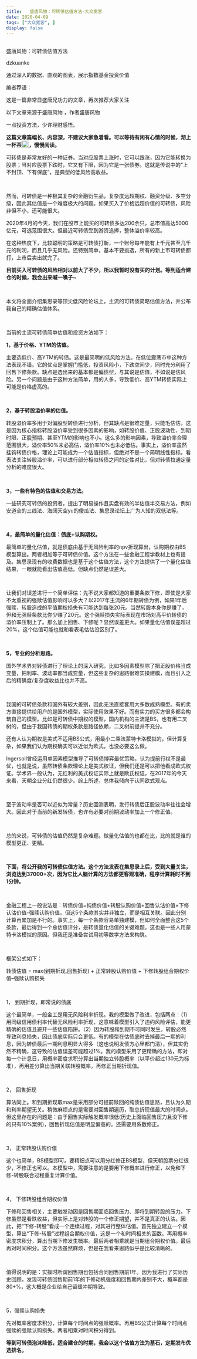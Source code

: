 ```yaml
---
title:   盛唐风物：可转债估值方法-大众宽客
date: 2020-04-09
tags: ["大众宽客", ]
display: false
---
```



## 



盛唐风物：可转债估值方法




dzkuanke




通过深入的数据、直观的图表，展示指数基金投资价值


编者荐语：

这是一篇非常显盛唐兄功力的文章，再次推荐大家关注


以下文章来源于盛唐风物
，作者盛唐风物


一点投资方法，少许理财感悟。

**这篇文章篇幅长、内容深，不建议大家急着看。可以等待有闲有心情的时候，沏上一杯茶<img src="https://res.wx.qq.com/mpres/htmledition/images/icon/common/emotion_panel/smiley/smiley_60.png" data-ratio="1" data-w="20" style="display:inline-block;width:20px;vertical-align:text-bottom;"/>，慢慢阅读。**



可转债是非常友好的一种证券。当对应股票上涨时，它可以跟涨，因为它能转换为股票；当对应股票下跌时，它又有下限，因为它是一张债券。这就是传说中的“上不封顶、下有保底”，是典型的低风险高收益。

&nbsp;

然而，可转债是一种极其复杂的金融衍生品，复杂度远超期权、融资分级、多空分级，因此其估值是一个难度极大的问题。如果买入了价格远超价值的可转债，风险非但不小，还可能很大。



2020年4月的今天，我们在股市上能买的可转债多达200余只，总市值高达5000亿元，可选范围很大。但最近可转债受到游资追捧，整体溢价率较高。



在这种热度下，比较聪明的策略是可转债打新，一个账号每年能有上千元甚至几千元的利润，而且几乎无风险。还特别简单，基本不要挑选，所有的新上市可转债都打，上市后卖出就完了。



**目前买入可转债的风险相对以前大了不少，所以我暂时没有买的计划。等到适合建仓的时候，我会出来喊一嗓子~**

&nbsp;

本文将全面介绍集思录等顶尖低风险论坛上，主流的可转债简略估值方法，并公布我自己的精确估值体系。

&nbsp;

当前的主流可转债简单估值和投资方法如下：



**1，基于价格、YTM的估值。**

主要选低价、高YTM的转债。这是最简明的低风险方法。在低位震荡市中这种方法表现不错。它的优点是掌握门槛低，投资风险小，下跌空间少，同时充分利用了回售下修条款。缺点是选出来的基本都是偏债型，与其说是估值，不如说是估风险。另一个问题是由于这种方法简单，用的人多，导致低价、高YTM转债实际上可能是价格虚高的。

&nbsp;

**2，基于转股溢价率的估值。**

转股溢价率多用于对偏股型转债进行分析，但其缺点是很难定量，只能毛估估，这是因为核心指标转股溢价率受到很多因素的影响，如转股价值、正股波动性、到期时限、正股预期、甚至YTM的影响也不小。这么多的影响因素，导致溢价率合理范围很大，溢价率50%未必高估，溢价率10%也未必低估。事实上，溢价率虽然挂钩转债价格，理论上可能成为一个估值指标，但绝对不是一个简明线性指标。看表法关注转股溢价率，可以进行部分相似转债之间的定性对比，但对转债拉通定量分析的难度很大。

&nbsp;

**3，一些有特色的估值和交易方法。**

一些研究可转债的投资者，提出了明易操作且实盘有效的半估值半交易方法，例如安道全的三线法、海阔天空yu的傻瓜法、集思录论坛上广为人知的双低法等。

&nbsp;

**4，最简单的量化估值：债底+认购期权。**

最简单的量化估值，就是债底由基于无风险利率的npv折现算出，认购期权由BS模型算出。两者相加等于可转债价值。这个方法在一些金融工程学教材上也有提及。集思录现有的收费数据也是基于这个估值方法，这个方法提供了一个量化估值结果，一眼就能看出估值高低。但缺点仍然是误差大。

&nbsp;

让我们对误差进行一个简单评估：先不说大家都知道的重要条款下修，即使是大家不太重视的强赎估值影响可以多大？以2017年主流的6年期转债为例，如果1年后强赎，转股造成的平值期权损失有可能达到每张20元。当然转股本身你是赚了，但和无强赎条款比你少赚了20元。这个强赎损失实际表现在市场对高平价转债的溢价率压制上了。那么加上回售、下修呢？显然误差更大。如果量化估值误差超过20%，这个估值可能也就和看表毛估估没区别了。

&nbsp;

**5，专业的分析思路。**

国外学术界对转债进行了理论上的深入研究，比如多因素模型除了把正股价格当成变量，把利率、波动率都当成变量，但这些复杂的思路很难实操建模，而且引入之后的精确度/复杂度收益比也并不高。

&nbsp;

我国的可转债条款和国外有较大差别，因此无法直接套用大多数成熟模型。有的卖方直接提供给用户的是国外模型，实际使用效果不好。而有实力的买方很多都会构筑自己的模型。比如是可转债中期权的模型，国内机构的主流是BS，也有用二叉树的，但由于我国转债的期权条款是路径依赖，二叉树前提并不充分。



还有人认为期权是美式不适用BS公式，用最小二乘法蒙特卡洛模拟的，但计算复杂，如果我们认为期权确实可以近似为欧式，也没必要这么做。



Ingersoll曾经运用单因素模型推导了可转债博弈最优策略，认为提前行权不是最优，也就是说，虽然转债条款理论上是美式权证，但我们还是可以把他看成欧式权证。学术界一般认为，无红利的美式权证实际上就是欧氏权证，在2017年的今天来看，天朝企业分红仍然很少。综上所述，总体我倾向于认同欧式观点。

&nbsp;

至于波动率是否可以近似为常量？历史回测表明，发行转债后正股波动率往往会增大。因此对于当前的新发转债，也许有必要对前期波动率加上一个修正值。

&nbsp;

总的来说，可转债的估值仍然是复杂难题。做量化估值的也都在比，比的就是谁的模型更正、更精。

&nbsp;

**下面，将公开我的可转债估值方法。这个方法发表在集思录上后，受到大量关注，浏览达到37000+次，<strong>因为它比人脑计算的方法都更客观准确，程序计算耗时不到1分钟。**</strong>

&nbsp;

金融工程上一般说法是：转债价值=纯债价值+转股认购价值+回售认沽价值+下修认沽价值-强赎认购价值。但这5个条款其实并非独立，而是相互关联。因此分别计算再累加是不行的。事实上，每一个条款容易单独建模，但如何全面整合这5个条款，最后得到一个总估值评分，是转债量化估值的关键难题。这也是一些人用蒙特卡洛模拟的原因。但我还是准备尝试用初等数学方法来构筑。

&nbsp;

框架公式如下：

转债估值 = max(到期折现,回售折现) + 正常转股认购价值 + 下修转股组合期权价值–强赎认购损失

&nbsp;

1， 到期折现，即常说的债底

这个最简单，一般金工是用无风险利率折现。我的模型做了改进，包括两点：（1）用同级信用债利率代替无风险利率折现，这意味着模型引入了违约风险评估，能更精确的估值且避开一些估值陷阱。（2）因为转股和到期不可同时发生，转股必然导致利息损失，因此债底实际只会更低。有的模型在估债底时去掉最后一期的利息，因为转债最后一期利息明显大得多（这也说明发债方心里都门清），但其实仍然不精确，这导致的估值误差可能超过1%。我的模型采用了更精确的方法，即对每一个计息日，用概率密度求积分算出当期独立转股概率（以平价超过130元为标准），再用差分算出当期关联转股概率，再修正当期折现值。

&nbsp;

2， 回售折现

算法同上。和到期折现取max是采用部分可提前赎回的纯债估值思路，且认为久期和利率期望无关。稍微麻烦点的是需要对回售期遍历，取总折现值最大的时间点。但这里存在的问题是：由于回售实际触发概率很低(历史上面临回售压力且没下修的只有10%案例)，回售折现估值是明显偏高的。还需要用系数修正。

&nbsp;

3， 正常转股认购价值

这个也简单，BS模型即可。要精细点可以用分红修正BS模型，但天朝股票分红很少，不修正也可以。本模型中，需要注意的是要用下修概率进行修正，以免和下修-转股联合过程重复计算价值。

&nbsp;

4， 下修转股组合期权价值

下修和回售相关，主要触发动因是回售期面临回售压力、即将到期转股的压力。下修虽然是看跌收益，但实际上是对转股的一个修正期望，并不是真正的认沽。因此，把“下修-转股”看成一个连续过程，对其进行整体估值。首先独立建立一个模型，算出“下修-转股”过程组合期权价值，这是一个和时间相关的函数。再用概率密度求积分，算出当期下修发生概率。最后两者相乘就是当期组合期权价值。最后再对时间积分。这个方法虽然麻烦，但是在我看来思路似乎是比较清晰的。

&nbsp;

值得说明的是：实操时所谓回售期也包括合同回售期前1年。因为我进行了实际历史回顾，发现可转债回售期前1年的下修动机强度和回售期内差别不大，概率都是80+%，这大概是企业给自己留缓冲期导致。

&nbsp;

5，强赎认购损失

先对概率密度求积分，计算每个时间点的强赎概率。再用BS公式计算每个时间点强赎的强赎认购损失。两者相乘对时间积分得到。



**等到可转债泡沫降低，适合建仓的时期，我会以这个估值方法为基石，定期发布优选排名。**